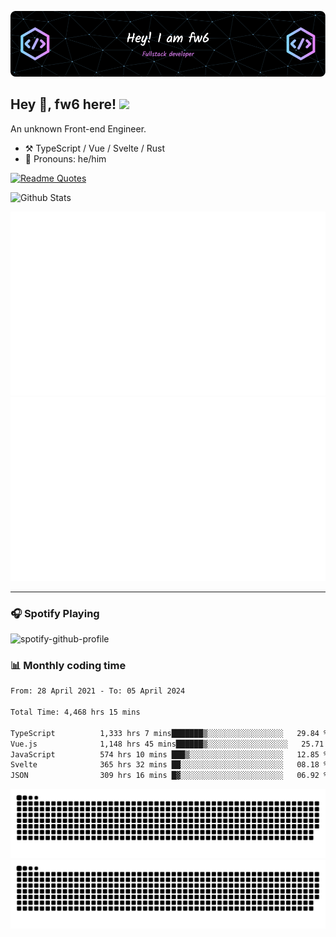 ![Header](github-header-image.png)

## Hey 👋, fw6 here! <img src="https://github.githubassets.com/images/mona-whisper.gif" height="24" />


An unknown Front-end Engineer.

-   :hammer_and_pick: TypeScript / Vue / Svelte / Rust
-   :man: Pronouns: he/him


[![Readme Quotes](https://quotes-github-readme.vercel.app/api?type=horizontal&theme=algolia)](https://github.com/piyushsuthar/github-readme-quotes)



![Github Stats](https://github-readme-stats.vercel.app/api?username=fw6&bg_color=30,e96443,904e95&title_color=fff&text_color=fff)

![](https://raw.githubusercontent.com/fw6/github-stats-transparent/output/generated/overview.svg)
![](https://raw.githubusercontent.com/fw6/github-stats-transparent/output/generated/languages.svg)


---

### 🎧 Spotify Playing

<!-- ![spotify-github-profile](/img/default.svg) -->

![spotify-github-profile](https://spotify-github-profile.vercel.app/api/view.svg?uid=r6wn4hdvypv0lkzyrj0e0pjct&cover_image=true&theme=default&show_offline=true&background_color=9a10ad&interchange=true&bar_color_cover=true)



### :bar_chart: Monthly coding time 

<!--START_SECTION:waka-->

```txt
From: 28 April 2021 - To: 05 April 2024

Total Time: 4,468 hrs 15 mins

TypeScript          1,333 hrs 7 mins███████▒░░░░░░░░░░░░░░░░░   29.84 %
Vue.js              1,148 hrs 45 mins██████▒░░░░░░░░░░░░░░░░░░   25.71 %
JavaScript          574 hrs 10 mins ███▒░░░░░░░░░░░░░░░░░░░░░   12.85 %
Svelte              365 hrs 32 mins ██░░░░░░░░░░░░░░░░░░░░░░░   08.18 %
JSON                309 hrs 16 mins █▓░░░░░░░░░░░░░░░░░░░░░░░   06.92 %
```

<!--END_SECTION:waka-->




![github contribution grid snake animation](https://raw.githubusercontent.com/platane/platane/output/github-contribution-grid-snake-dark.svg#gh-dark-mode-only)![github contribution grid snake animation](https://raw.githubusercontent.com/platane/platane/output/github-contribution-grid-snake.svg#gh-light-mode-only)
